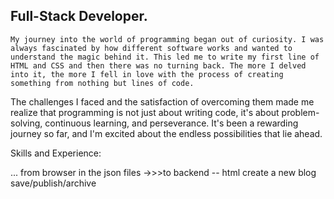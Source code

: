 ## Full-Stack Developer.
`My journey into the world of programming began out of curiosity. I was always fascinated by how different software works and wanted to understand the magic behind it. This led me to write my first line of HTML and CSS and then there was no turning back. The more I delved into it, the more I fell in love with the process of creating something from nothing but lines of code.`

The challenges I faced and the satisfaction of overcoming them made me realize that programming is not just about writing code, it's about problem-solving, continuous learning, and perseverance. It's been a rewarding journey so far, and I'm excited about the endless possibilities that lie ahead.

Skills and Experience:


... from browser in the json files ->>>to backend -- html
create a new blog
save/publish/archive


